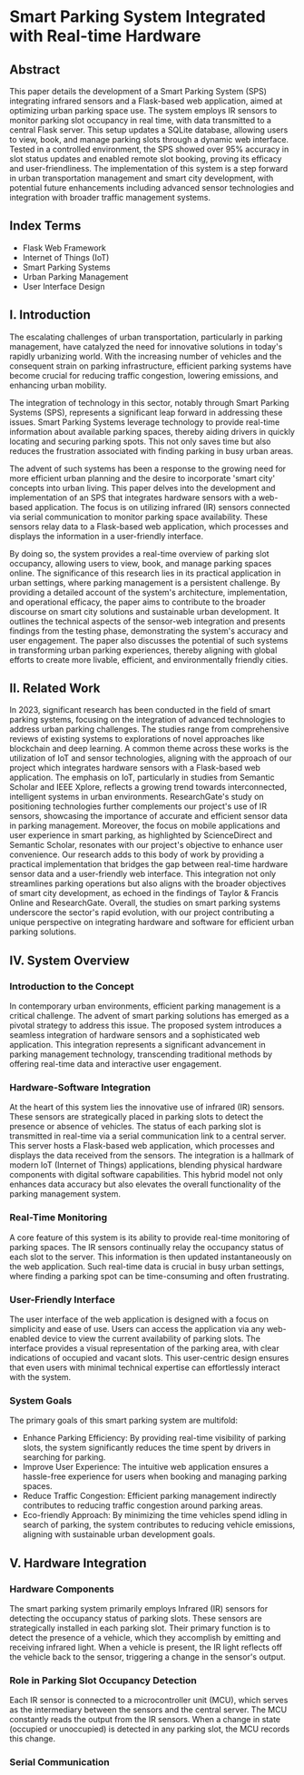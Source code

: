 # Smart Parking System Integrated with Real-time Hardware

## Abstract

This paper details the development of a Smart Parking System (SPS) integrating infrared sensors and a Flask-based web application, aimed at optimizing urban parking space use. The system employs IR sensors to monitor parking slot occupancy in real time, with data transmitted to a central Flask server. This setup updates a SQLite database, allowing users to view, book, and manage parking slots through a dynamic web interface. Tested in a controlled environment, the SPS showed over 95% accuracy in slot status updates and enabled remote slot booking, proving its efficacy and user-friendliness. The implementation of this system is a step forward in urban transportation management and smart city development, with potential future enhancements including advanced sensor technologies and integration with broader traffic management systems.

## Index Terms

- Flask Web Framework
- Internet of Things (IoT)
- Smart Parking Systems
- Urban Parking Management
- User Interface Design

## I. Introduction

The escalating challenges of urban transportation, particularly in parking management, have catalyzed the need for innovative solutions in today's rapidly urbanizing world. With the increasing number of vehicles and the consequent strain on parking infrastructure, efficient parking systems have become crucial for reducing traffic congestion, lowering emissions, and enhancing urban mobility.

The integration of technology in this sector, notably through Smart Parking Systems (SPS), represents a significant leap forward in addressing these issues. Smart Parking Systems leverage technology to provide real-time information about available parking spaces, thereby aiding drivers in quickly locating and securing parking spots. This not only saves time but also reduces the frustration associated with finding parking in busy urban areas.

The advent of such systems has been a response to the growing need for more efficient urban planning and the desire to incorporate 'smart city' concepts into urban living. This paper delves into the development and implementation of an SPS that integrates hardware sensors with a web-based application. The focus is on utilizing infrared (IR) sensors connected via serial communication to monitor parking space availability. These sensors relay data to a Flask-based web application, which processes and displays the information in a user-friendly interface.

By doing so, the system provides a real-time overview of parking slot occupancy, allowing users to view, book, and manage parking spaces online. The significance of this research lies in its practical application in urban settings, where parking management is a persistent challenge. By providing a detailed account of the system's architecture, implementation, and operational efficacy, the paper aims to contribute to the broader discourse on smart city solutions and sustainable urban development. It outlines the technical aspects of the sensor-web integration and presents findings from the testing phase, demonstrating the system's accuracy and user engagement. The paper also discusses the potential of such systems in transforming urban parking experiences, thereby aligning with global efforts to create more livable, efficient, and environmentally friendly cities.

## II. Related Work

In 2023, significant research has been conducted in the field of smart parking systems, focusing on the integration of advanced technologies to address urban parking challenges. The studies range from comprehensive reviews of existing systems to explorations of novel approaches like blockchain and deep learning. A common theme across these works is the utilization of IoT and sensor technologies, aligning with the approach of our project which integrates hardware sensors with a Flask-based web application. The emphasis on IoT, particularly in studies from Semantic Scholar and IEEE Xplore, reflects a growing trend towards interconnected, intelligent systems in urban environments. ResearchGate's study on positioning technologies further complements our project's use of IR sensors, showcasing the importance of accurate and efficient sensor data in parking management. Moreover, the focus on mobile applications and user experience in smart parking, as highlighted by ScienceDirect and Semantic Scholar, resonates with our project's objective to enhance user convenience. Our research adds to this body of work by providing a practical implementation that bridges the gap between real-time hardware sensor data and a user-friendly web interface. This integration not only streamlines parking operations but also aligns with the broader objectives of smart city development, as echoed in the findings of Taylor & Francis Online and ResearchGate. Overall, the studies on smart parking systems underscore the sector's rapid evolution, with our project contributing a unique perspective on integrating hardware and software for efficient urban parking solutions.

## IV. System Overview

### Introduction to the Concept

In contemporary urban environments, efficient parking management is a critical challenge. The advent of smart parking solutions has emerged as a pivotal strategy to address this issue. The proposed system introduces a seamless integration of hardware sensors and a sophisticated web application. This integration represents a significant advancement in parking management technology, transcending traditional methods by offering real-time data and interactive user engagement.

### Hardware-Software Integration

At the heart of this system lies the innovative use of infrared (IR) sensors. These sensors are strategically placed in parking slots to detect the presence or absence of vehicles. The status of each parking slot is transmitted in real-time via a serial communication link to a central server. This server hosts a Flask-based web application, which processes and displays the data received from the sensors. The integration is a hallmark of modern IoT (Internet of Things) applications, blending physical hardware components with digital software capabilities. This hybrid model not only enhances data accuracy but also elevates the overall functionality of the parking management system.

### Real-Time Monitoring

A core feature of this system is its ability to provide real-time monitoring of parking spaces. The IR sensors continually relay the occupancy status of each slot to the server. This information is then updated instantaneously on the web application. Such real-time data is crucial in busy urban settings, where finding a parking spot can be time-consuming and often frustrating.

### User-Friendly Interface

The user interface of the web application is designed with a focus on simplicity and ease of use. Users can access the application via any web-enabled device to view the current availability of parking slots. The interface provides a visual representation of the parking area, with clear indications of occupied and vacant slots. This user-centric design ensures that even users with minimal technical expertise can effortlessly interact with the system.

### System Goals

The primary goals of this smart parking system are multifold:

- Enhance Parking Efficiency: By providing real-time visibility of parking slots, the system significantly reduces the time spent by drivers in searching for parking.
- Improve User Experience: The intuitive web application ensures a hassle-free experience for users when booking and managing parking spaces.
- Reduce Traffic Congestion: Efficient parking management indirectly contributes to reducing traffic congestion around parking areas.
- Eco-friendly Approach: By minimizing the time vehicles spend idling in search of parking, the system contributes to reducing vehicle emissions, aligning with sustainable urban development goals.

## V. Hardware Integration

### Hardware Components

The smart parking system primarily employs Infrared (IR) sensors for detecting the occupancy status of parking slots. These sensors are strategically installed in each parking slot. Their primary function is to detect the presence of a vehicle, which they accomplish by emitting and receiving infrared light. When a vehicle is present, the IR light reflects off the vehicle back to the sensor, triggering a change in the sensor's output.

### Role in Parking Slot Occupancy Detection

Each IR sensor is connected to a microcontroller unit (MCU), which serves as the intermediary between the sensors and the central server. The MCU constantly reads the output from the IR sensors. When a change in state (occupied or unoccupied) is detected in any parking slot, the MCU records this change.

### Serial Communication
